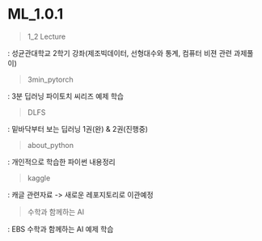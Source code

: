 # ML_1.0.1

  
>1_2 Lecture       

: 성균관대학교 2학기 강좌(제조빅데이터, 선형대수와 통계, 컴퓨터 비젼 관련 과제풀이)  

>3min_pytorch     

:  3분 딥러닝 파이토치 씨리즈 예제 학습  

>DLFS              

: 밑바닥부터 보는 딥러닝 1권(완) & 2권(진행중) 

>about_python     

: 개인적으로 학습한 파이썬 내용정리  

>kaggle           

: 캐글 관련자료 -> 새로운 레포지토리로 이관예정

>수학과 함께하는 AI 

: EBS 수학과 함께하는 AI 예제 학습   

